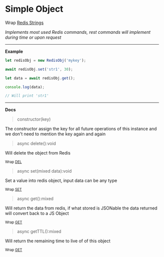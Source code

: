 # Simple Object

Wrap [Redis Strings](https://redis.io/commands#string)

_Implements most used Redis commands, rest commands will implement during time or upon request_

---

**Example**

```javascript
let redisObj = new RedisObj('mykey');

await redisObj.set('str1', 30);

let data = await redisObj.get();

console.log(data); 

// Will print 'str1'
```

---

**Docs**

> constructor(key)

The constructor assign the key for all future operations of this instance 
and we don't need to mention the key again and again

> async delete():void

Will delete the object from Redis

<sub>Wrap [DEL](https://redis.io/commands/del)</sub>

> async set(mixed data):void
    
Set a value into redis object, input data can be any type

<sub>Wrap [SET](https://redis.io/commands/set)</sub>

> async get():mixed

Will return the data from redis, if what stored is JSONable the data returned will convert back to a JS Object

<sub>Wrap [GET](https://redis.io/commands/get)</sub>

> async getTTL():mixed

Will return the remaining time to live of of this object

<sub>Wrap [GET](https://redis.io/commands/get)</sub>
